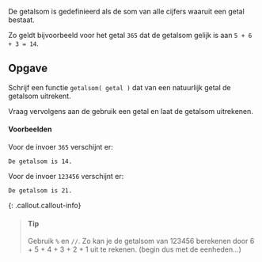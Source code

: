 De getalsom is gedefinieerd als de som van alle cijfers waaruit een getal bestaat.

Zo geldt bijvoorbeeld voor het getal `365` dat de getalsom gelijk is aan `5 + 6 + 3 = 14`.

## Opgave

Schrijf een functie `getalsom( getal )` dat van een natuurlijk getal de getalsom uitrekent.

Vraag vervolgens aan de gebruik een getal en laat de getalsom uitrekenen.

#### Voorbeelden

Voor de invoer `365` verschijnt er:

```
De getalsom is 14.
```

Voor de invoer `123456` verschijnt er:

```
De getalsom is 21.
```

{: .callout.callout-info}
>#### Tip
>Gebruik `%` en `//`. Zo kan je de getalsom van 123456 berekenen door 6 + 5 + 4 + 3 + 2 + 1 uit te rekenen. (begin dus met de eenheden…)
